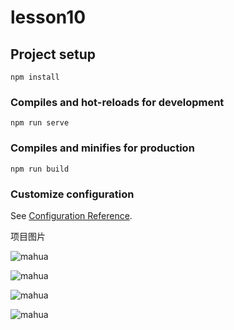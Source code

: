 # lesson10

## Project setup
```
npm install
```

### Compiles and hot-reloads for development
```
npm run serve
```

### Compiles and minifies for production
```
npm run build
```

### Customize configuration
See [Configuration Reference](https://cli.vuejs.org/config/).

项目图片

![mahua](https://img-blog.csdnimg.cn/20200417210838828.png?x-oss-process=image/watermark,type_ZmFuZ3poZW5naGVpdGk,shadow_10,text_aHR0cHM6Ly9ibG9nLmNzZG4ubmV0L3FxXzQxNzUwNzI1,size_16,color_FFFFFF,t_70)



![mahua](https://img-blog.csdnimg.cn/20200417210904710.png?x-oss-process=image/watermark,type_ZmFuZ3poZW5naGVpdGk,shadow_10,text_aHR0cHM6Ly9ibG9nLmNzZG4ubmV0L3FxXzQxNzUwNzI1,size_16,color_FFFFFF,t_70)


![mahua](https://img-blog.csdnimg.cn/2020041721093097.png?x-oss-process=image/watermark,type_ZmFuZ3poZW5naGVpdGk,shadow_10,text_aHR0cHM6Ly9ibG9nLmNzZG4ubmV0L3FxXzQxNzUwNzI1,size_16,color_FFFFFF,t_70)


![mahua](https://img-blog.csdnimg.cn/20200417210951188.png?x-oss-process=image/watermark,type_ZmFuZ3poZW5naGVpdGk,shadow_10,text_aHR0cHM6Ly9ibG9nLmNzZG4ubmV0L3FxXzQxNzUwNzI1,size_16,color_FFFFFF,t_70)
